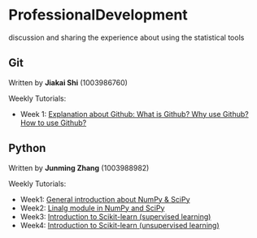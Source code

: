 # ProfessionalDevelopment
discussion and sharing the experience about using the statistical tools

## Git
Written by __Jiakai Shi__ (1003986760)

Weekly Tutorials:
- Week 1: [Explanation about Github: What is Github? Why use Github? How to use Github?](./Week1/git/README.md)

## Python
Written by __Junming Zhang__ (1003988982)

Weekly Tutorials:
- Week1: [General introduction about NumPy & SciPy](./Week1/Python/README.md)
- Week2: [Linalg module in NumPy and SciPy](./Week2/Python/README.md)
- Week3: [Introduction to Scikit-learn (supervised learning)](./week3/Python/README.md)
- Week4: [Introduction to Scikit-learn (unsupervised learning)](./week4/Python/README.md)
